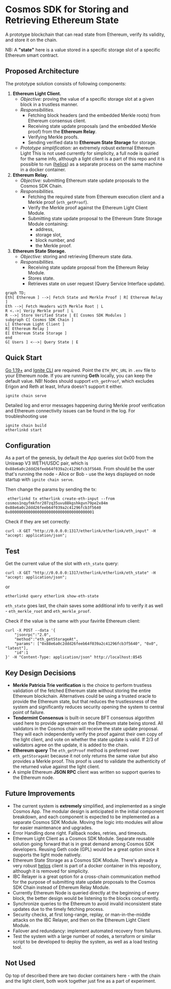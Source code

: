# Cosmos SDK  for Storing and Retrieving Ethereum State

A prototype blockchain that can read state from Ethereum, verify its validity, and store it on the chain.

NB: A **"state"** here is a value stored in a specific storage slot of a specific Ethereum smart contract.

## Proposed Architecture

The prototype solution consists of following components:

1. **Ethereum Light Client.**
    - _Objective:_ proving the value of a specific storage slot at a given block in a trustless manner.
    - _Responsibilities._
        - Fetching block headers (and the embedded Merkle roots) from Ethereum consensus client.
        - Receiving state update proposals (and the embedded Merkle proof) from the **Ethereum Relay**.
        - Verifying Merkle proofs.
        - Sending verified data to **Ethereum State Storage** for storage.
    - _Prototype simplification:_ an extremely robust external Ethereum Light
      This is not used currently for simplicity, a full node is quiried for the same info, although a light client is a
      part of this repo and it is possible to run ([helios](https://github.com/a16z/helios)) as a separate process on
      the same
      machine in a docker container.
2. **Ethereum Relay.**
    - _Objective:_ submitting Ethereum state update proposals to the Cosmos SDK Chain.
    - _Responsibilities._
        - Fetching the required state from Ethereum execution client and a Merkle proof (`eth_getProof`).
        - Verify the Merkle proof against the Ethereum Light Client Module.
        - Submitting state update proposal to the Ethereum State Storage Module containing:
            - address,
            - storage slot,
            - block number, and
            - the Merkle proof.
3. **Ethereum State Storage.**
    - _Objective:_ storing and retrieving Ethereum state data.
    - _Responsibilities._
        - Receiving state update proposal from the Ethereum Relay Module.
        - Stores state.
        - Retrieves state on user request (Query Service Interface update).

```mermaid
graph TD;
Eth[ Ethereum ] -->| Fetch State and Merkle Proof | R[ Ethereum Relay ]
Eth -->| Fetch Headers with Merkle Root | L
R <.->| Veriy Merkle proof | L
R -->| Store Verified State | E[ Cosmos SDK Modules ]
subgraph C[ Cosmos SDK Chain ]
L[ Ethereum Light Client ]
R[ Ethereum Relay ]
E[ Ethereum State Storage ]
end
G[ Users ] <-->| Query State | E
```

## Quick Start
[Go 1.19+](https://go.dev/dl/) and [Ignite CLI](https://docs.ignite.com/welcome/install) are required.
Point the `ETH_RPC_URL` in `.env` file to your Ethereum node.
If you are running **Geth** locally, you can keep the default value.
NB! Nodes should support `eth_getProof`, which excludes Erigon and Reth at least, Infura doesn't support it either.

```shell
ignite chain serve
```

Detailed log and error messages happening during Merkle proof verification and Ethereum connectivity issues can be found in the log.
For troubleshooting use
```shell
ignite chain build
etherlinkd start
```

## Configuration

As a part of the genesis, by default the App queries slot 0x00 from the Uniswap V3 WETH/USDC pair, which
is `0x88e6a0c2ddd26feeb64f039a2c41296fcb3f5640`.
From should be the user that's running the node - Alice or Bob - use the keys displayed on node startup with `ignite chain serve`.

Then change the params by sending the tx:

```shell
 etherlinkd tx etherlink create-eth-input --from cosmos1nqyfmkfnr207zq35uvu88kgshkgvn79pe2x84m 0x88e6a0c2ddd26feeb64f039a2c41296fcb3f5640 0x0000000000000000000000000000000000001
```

Check if they are set correctly:

```shell
curl -X GET "http://0.0.0.0:1317/etherlink/etherlink/eth_input" -H  "accept: application/json";
```

## Test

Get the current value of the slot with `eth_state` query:

```shell
curl -X GET "http://0.0.0.0:1317/etherlink/etherlink/eth_state" -H  "accept: application/json";
```

or

```shell
etherlinkd query etherlink show-eth-state
```

`eth_state` goes last, the chain saves some additional info to verify it as well - `eth_merkle_root`
and `eth_merkle_proof`.

Check if the value is the same with your favirite Ethereum client:

```shell
curl -X POST --data '{
    "jsonrpc":"2.0",
    "method":"eth_getStorageAt",
    "params": ["0x88e6a0c2ddd26feeb64f039a2c41296fcb3f5640", "0x0", "latest"],
    "id":1
}' -H "Content-Type: application/json" http://localhost:8545
```

## Key Design Decisions

- **Merkle Patricia Trie verification** is the choice to perform trustless validation of the fetched Ethereum state
  without storing the entire Ethereum blockchain. Alternatives could be using a trusted oracle to provide the Ethereum
  state, but that
  reduces the trustlessness of the system and significantly reduces security opening the system to central point of
  failure.
- **Tendermint Consensus** is built-in secure BFT consensus algorithm used here to provide agreement on the Ethereum
  state being stored. All validators in the Cosmos chain will receive the state update proposal. They will each
  independently verify the proof against their own copy of the light client, and vote on whether the state update is
  valid. If 2/3 of validators agree on the update, it is added to the chain.
- **Ethereum query** The `eth_getProof` method is preferred over `eth_getStorageAt` because it not only returns the same
  value but also provides a Merkle proof. This proof is used to validate the authenticity of the returned value against
  the light client.
- A simple Ethereum **JSON RPC** client was written so support queries to the Ethereum node.

## Future Improvements

- The current system is **extremely** simplified, and implemented as a single Cosmos App. The modular design is
  anticipated
  in the initial component breakdown, and each component is expected to be implemented as a separate Cosmos SDK Module.
  Moving the logic into modules will allow for easier maintenance and upgrades.
- Error Handling done right. Fallback nodes, retries, and timeouts.
- Ethereum Light Client as a Cosmos SDK Module. Separate reusable solution going forward that is in great demand among
  Cosmos SDK developers. Reusing Geth code (GPL) would be a great option since it supports the light mode natively.
- Ethereum State Storage as a Cosmos SDK Module. There's already a very robust [helios](https://github.com/a16z/helios)
  client is part of a docker container in this repository, although it is removed for simplicity.
- IBC Relayer is a great option for a cross-chain communication method for the purpose of submitting state update
  proposals to the Cosmos SDK Chain instead of Ethereum Relay Module.
- Currently Ethereum Node is queried directly at the beginning of every block, the better design would be listening to
  the blocks concurrently.
- Synchronize queries to the Ethereum to avoid invalid inconsistent state updates due to the timely fetching process.
- Security checks, at first long-range, replay, or man-in-the-middle attacks on the IBC Relayer, and then on the
  Ethereum Light Client Module.
- Failover and redundancy: implement automated recovery from failures.
- Test the system with a large number of nodes, a terraform or similar script to be developed to deploy the system, as
  well as a load testing tool.

## Not Used

Op top of described there are two docker containers here - with the chain and the light client, both work together just
fine as a part of experiment. 